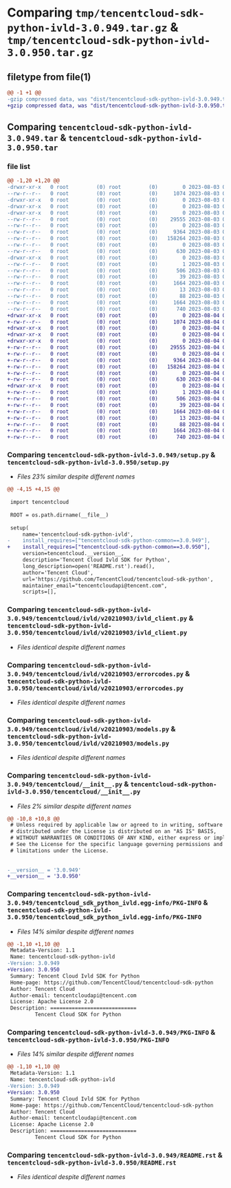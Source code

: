 # Comparing `tmp/tencentcloud-sdk-python-ivld-3.0.949.tar.gz` & `tmp/tencentcloud-sdk-python-ivld-3.0.950.tar.gz`

## filetype from file(1)

```diff
@@ -1 +1 @@
-gzip compressed data, was "dist/tencentcloud-sdk-python-ivld-3.0.949.tar", last modified: Thu Aug  3 00:28:34 2023, max compression
+gzip compressed data, was "dist/tencentcloud-sdk-python-ivld-3.0.950.tar", last modified: Fri Aug  4 00:29:31 2023, max compression
```

## Comparing `tencentcloud-sdk-python-ivld-3.0.949.tar` & `tencentcloud-sdk-python-ivld-3.0.950.tar`

### file list

```diff
@@ -1,20 +1,20 @@
-drwxr-xr-x   0 root         (0) root         (0)        0 2023-08-03 00:28:34.000000 tencentcloud-sdk-python-ivld-3.0.949/
--rw-r--r--   0 root         (0) root         (0)     1074 2023-08-03 00:28:34.000000 tencentcloud-sdk-python-ivld-3.0.949/setup.py
-drwxr-xr-x   0 root         (0) root         (0)        0 2023-08-03 00:28:34.000000 tencentcloud-sdk-python-ivld-3.0.949/tencentcloud/
-drwxr-xr-x   0 root         (0) root         (0)        0 2023-08-03 00:28:34.000000 tencentcloud-sdk-python-ivld-3.0.949/tencentcloud/ivld/
-drwxr-xr-x   0 root         (0) root         (0)        0 2023-08-03 00:28:34.000000 tencentcloud-sdk-python-ivld-3.0.949/tencentcloud/ivld/v20210903/
--rw-r--r--   0 root         (0) root         (0)    29555 2023-08-03 00:28:34.000000 tencentcloud-sdk-python-ivld-3.0.949/tencentcloud/ivld/v20210903/ivld_client.py
--rw-r--r--   0 root         (0) root         (0)        0 2023-08-03 00:28:34.000000 tencentcloud-sdk-python-ivld-3.0.949/tencentcloud/ivld/v20210903/__init__.py
--rw-r--r--   0 root         (0) root         (0)     9364 2023-08-03 00:28:34.000000 tencentcloud-sdk-python-ivld-3.0.949/tencentcloud/ivld/v20210903/errorcodes.py
--rw-r--r--   0 root         (0) root         (0)   158264 2023-08-03 00:28:34.000000 tencentcloud-sdk-python-ivld-3.0.949/tencentcloud/ivld/v20210903/models.py
--rw-r--r--   0 root         (0) root         (0)        0 2023-08-03 00:28:34.000000 tencentcloud-sdk-python-ivld-3.0.949/tencentcloud/ivld/__init__.py
--rw-r--r--   0 root         (0) root         (0)      630 2023-08-03 00:28:34.000000 tencentcloud-sdk-python-ivld-3.0.949/tencentcloud/__init__.py
-drwxr-xr-x   0 root         (0) root         (0)        0 2023-08-03 00:28:34.000000 tencentcloud-sdk-python-ivld-3.0.949/tencentcloud_sdk_python_ivld.egg-info/
--rw-r--r--   0 root         (0) root         (0)        1 2023-08-03 00:28:34.000000 tencentcloud-sdk-python-ivld-3.0.949/tencentcloud_sdk_python_ivld.egg-info/dependency_links.txt
--rw-r--r--   0 root         (0) root         (0)      506 2023-08-03 00:28:34.000000 tencentcloud-sdk-python-ivld-3.0.949/tencentcloud_sdk_python_ivld.egg-info/SOURCES.txt
--rw-r--r--   0 root         (0) root         (0)       39 2023-08-03 00:28:34.000000 tencentcloud-sdk-python-ivld-3.0.949/tencentcloud_sdk_python_ivld.egg-info/requires.txt
--rw-r--r--   0 root         (0) root         (0)     1664 2023-08-03 00:28:34.000000 tencentcloud-sdk-python-ivld-3.0.949/tencentcloud_sdk_python_ivld.egg-info/PKG-INFO
--rw-r--r--   0 root         (0) root         (0)       13 2023-08-03 00:28:34.000000 tencentcloud-sdk-python-ivld-3.0.949/tencentcloud_sdk_python_ivld.egg-info/top_level.txt
--rw-r--r--   0 root         (0) root         (0)       88 2023-08-03 00:28:34.000000 tencentcloud-sdk-python-ivld-3.0.949/setup.cfg
--rw-r--r--   0 root         (0) root         (0)     1664 2023-08-03 00:28:34.000000 tencentcloud-sdk-python-ivld-3.0.949/PKG-INFO
--rw-r--r--   0 root         (0) root         (0)      740 2023-08-03 00:28:34.000000 tencentcloud-sdk-python-ivld-3.0.949/README.rst
+drwxr-xr-x   0 root         (0) root         (0)        0 2023-08-04 00:29:31.000000 tencentcloud-sdk-python-ivld-3.0.950/
+-rw-r--r--   0 root         (0) root         (0)     1074 2023-08-04 00:29:31.000000 tencentcloud-sdk-python-ivld-3.0.950/setup.py
+drwxr-xr-x   0 root         (0) root         (0)        0 2023-08-04 00:29:31.000000 tencentcloud-sdk-python-ivld-3.0.950/tencentcloud/
+drwxr-xr-x   0 root         (0) root         (0)        0 2023-08-04 00:29:31.000000 tencentcloud-sdk-python-ivld-3.0.950/tencentcloud/ivld/
+drwxr-xr-x   0 root         (0) root         (0)        0 2023-08-04 00:29:31.000000 tencentcloud-sdk-python-ivld-3.0.950/tencentcloud/ivld/v20210903/
+-rw-r--r--   0 root         (0) root         (0)    29555 2023-08-04 00:29:31.000000 tencentcloud-sdk-python-ivld-3.0.950/tencentcloud/ivld/v20210903/ivld_client.py
+-rw-r--r--   0 root         (0) root         (0)        0 2023-08-04 00:29:31.000000 tencentcloud-sdk-python-ivld-3.0.950/tencentcloud/ivld/v20210903/__init__.py
+-rw-r--r--   0 root         (0) root         (0)     9364 2023-08-04 00:29:31.000000 tencentcloud-sdk-python-ivld-3.0.950/tencentcloud/ivld/v20210903/errorcodes.py
+-rw-r--r--   0 root         (0) root         (0)   158264 2023-08-04 00:29:31.000000 tencentcloud-sdk-python-ivld-3.0.950/tencentcloud/ivld/v20210903/models.py
+-rw-r--r--   0 root         (0) root         (0)        0 2023-08-04 00:29:31.000000 tencentcloud-sdk-python-ivld-3.0.950/tencentcloud/ivld/__init__.py
+-rw-r--r--   0 root         (0) root         (0)      630 2023-08-04 00:29:31.000000 tencentcloud-sdk-python-ivld-3.0.950/tencentcloud/__init__.py
+drwxr-xr-x   0 root         (0) root         (0)        0 2023-08-04 00:29:31.000000 tencentcloud-sdk-python-ivld-3.0.950/tencentcloud_sdk_python_ivld.egg-info/
+-rw-r--r--   0 root         (0) root         (0)        1 2023-08-04 00:29:31.000000 tencentcloud-sdk-python-ivld-3.0.950/tencentcloud_sdk_python_ivld.egg-info/dependency_links.txt
+-rw-r--r--   0 root         (0) root         (0)      506 2023-08-04 00:29:31.000000 tencentcloud-sdk-python-ivld-3.0.950/tencentcloud_sdk_python_ivld.egg-info/SOURCES.txt
+-rw-r--r--   0 root         (0) root         (0)       39 2023-08-04 00:29:31.000000 tencentcloud-sdk-python-ivld-3.0.950/tencentcloud_sdk_python_ivld.egg-info/requires.txt
+-rw-r--r--   0 root         (0) root         (0)     1664 2023-08-04 00:29:31.000000 tencentcloud-sdk-python-ivld-3.0.950/tencentcloud_sdk_python_ivld.egg-info/PKG-INFO
+-rw-r--r--   0 root         (0) root         (0)       13 2023-08-04 00:29:31.000000 tencentcloud-sdk-python-ivld-3.0.950/tencentcloud_sdk_python_ivld.egg-info/top_level.txt
+-rw-r--r--   0 root         (0) root         (0)       88 2023-08-04 00:29:31.000000 tencentcloud-sdk-python-ivld-3.0.950/setup.cfg
+-rw-r--r--   0 root         (0) root         (0)     1664 2023-08-04 00:29:31.000000 tencentcloud-sdk-python-ivld-3.0.950/PKG-INFO
+-rw-r--r--   0 root         (0) root         (0)      740 2023-08-04 00:29:31.000000 tencentcloud-sdk-python-ivld-3.0.950/README.rst
```

### Comparing `tencentcloud-sdk-python-ivld-3.0.949/setup.py` & `tencentcloud-sdk-python-ivld-3.0.950/setup.py`

 * *Files 23% similar despite different names*

```diff
@@ -4,15 +4,15 @@
 
 import tencentcloud
 
 ROOT = os.path.dirname(__file__)
 
 setup(
     name='tencentcloud-sdk-python-ivld',
-    install_requires=["tencentcloud-sdk-python-common==3.0.949"],
+    install_requires=["tencentcloud-sdk-python-common==3.0.950"],
     version=tencentcloud.__version__,
     description='Tencent Cloud Ivld SDK for Python',
     long_description=open('README.rst').read(),
     author='Tencent Cloud',
     url='https://github.com/TencentCloud/tencentcloud-sdk-python',
     maintainer_email="tencentcloudapi@tencent.com",
     scripts=[],
```

### Comparing `tencentcloud-sdk-python-ivld-3.0.949/tencentcloud/ivld/v20210903/ivld_client.py` & `tencentcloud-sdk-python-ivld-3.0.950/tencentcloud/ivld/v20210903/ivld_client.py`

 * *Files identical despite different names*

### Comparing `tencentcloud-sdk-python-ivld-3.0.949/tencentcloud/ivld/v20210903/errorcodes.py` & `tencentcloud-sdk-python-ivld-3.0.950/tencentcloud/ivld/v20210903/errorcodes.py`

 * *Files identical despite different names*

### Comparing `tencentcloud-sdk-python-ivld-3.0.949/tencentcloud/ivld/v20210903/models.py` & `tencentcloud-sdk-python-ivld-3.0.950/tencentcloud/ivld/v20210903/models.py`

 * *Files identical despite different names*

### Comparing `tencentcloud-sdk-python-ivld-3.0.949/tencentcloud/__init__.py` & `tencentcloud-sdk-python-ivld-3.0.950/tencentcloud/__init__.py`

 * *Files 2% similar despite different names*

```diff
@@ -10,8 +10,8 @@
 # Unless required by applicable law or agreed to in writing, software
 # distributed under the License is distributed on an "AS IS" BASIS,
 # WITHOUT WARRANTIES OR CONDITIONS OF ANY KIND, either express or implied.
 # See the License for the specific language governing permissions and
 # limitations under the License.
 
 
-__version__ = '3.0.949'
+__version__ = '3.0.950'
```

### Comparing `tencentcloud-sdk-python-ivld-3.0.949/tencentcloud_sdk_python_ivld.egg-info/PKG-INFO` & `tencentcloud-sdk-python-ivld-3.0.950/tencentcloud_sdk_python_ivld.egg-info/PKG-INFO`

 * *Files 14% similar despite different names*

```diff
@@ -1,10 +1,10 @@
 Metadata-Version: 1.1
 Name: tencentcloud-sdk-python-ivld
-Version: 3.0.949
+Version: 3.0.950
 Summary: Tencent Cloud Ivld SDK for Python
 Home-page: https://github.com/TencentCloud/tencentcloud-sdk-python
 Author: Tencent Cloud
 Author-email: tencentcloudapi@tencent.com
 License: Apache License 2.0
 Description: ============================
         Tencent Cloud SDK for Python
```

### Comparing `tencentcloud-sdk-python-ivld-3.0.949/PKG-INFO` & `tencentcloud-sdk-python-ivld-3.0.950/PKG-INFO`

 * *Files 14% similar despite different names*

```diff
@@ -1,10 +1,10 @@
 Metadata-Version: 1.1
 Name: tencentcloud-sdk-python-ivld
-Version: 3.0.949
+Version: 3.0.950
 Summary: Tencent Cloud Ivld SDK for Python
 Home-page: https://github.com/TencentCloud/tencentcloud-sdk-python
 Author: Tencent Cloud
 Author-email: tencentcloudapi@tencent.com
 License: Apache License 2.0
 Description: ============================
         Tencent Cloud SDK for Python
```

### Comparing `tencentcloud-sdk-python-ivld-3.0.949/README.rst` & `tencentcloud-sdk-python-ivld-3.0.950/README.rst`

 * *Files identical despite different names*

